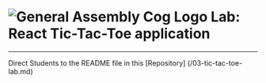 # ![General Assembly Cog Logo](https://ga-dash.s3.amazonaws.com/production/assets/logo-9f88ae6c9c3871690e33280fcf557f33.png) Lab: React Tic-Tac-Toe application

--------

Direct Students to the README file in this [Repository] (/03-tic-tac-toe-lab.md)



